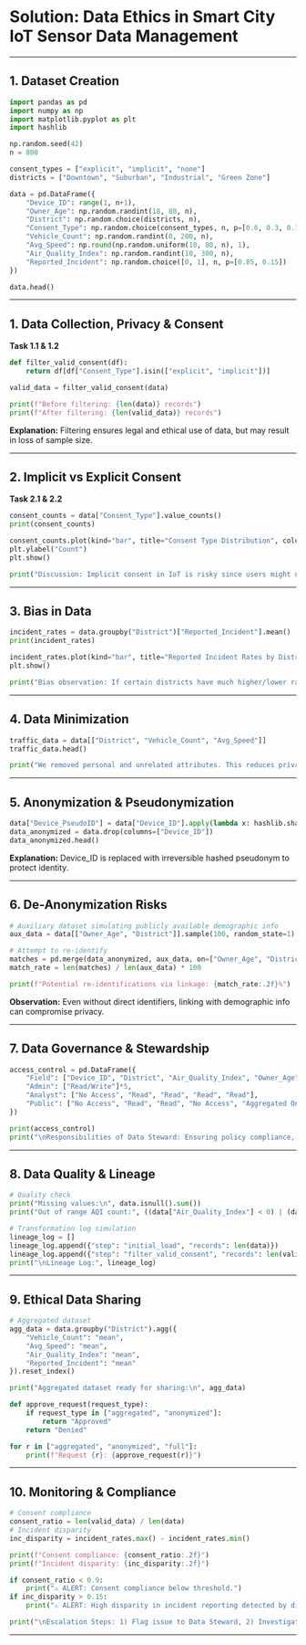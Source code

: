 # **Solution: Data Ethics in Smart City IoT Sensor Data Management**


***

## **1. Dataset Creation**

```python
import pandas as pd
import numpy as np
import matplotlib.pyplot as plt
import hashlib

np.random.seed(42)
n = 800

consent_types = ["explicit", "implicit", "none"]
districts = ["Downtown", "Suburban", "Industrial", "Green Zone"]

data = pd.DataFrame({
    "Device_ID": range(1, n+1),
    "Owner_Age": np.random.randint(18, 80, n),
    "District": np.random.choice(districts, n),
    "Consent_Type": np.random.choice(consent_types, n, p=[0.6, 0.3, 0.1]),
    "Vehicle_Count": np.random.randint(0, 200, n),
    "Avg_Speed": np.round(np.random.uniform(10, 80, n), 1),
    "Air_Quality_Index": np.random.randint(10, 300, n),
    "Reported_Incident": np.random.choice([0, 1], n, p=[0.85, 0.15])
})

data.head()
```


***

## **1. Data Collection, Privacy \& Consent**

**Task 1.1 \& 1.2**

```python
def filter_valid_consent(df):
    return df[df["Consent_Type"].isin(["explicit", "implicit"])]

valid_data = filter_valid_consent(data)

print(f"Before filtering: {len(data)} records")
print(f"After filtering: {len(valid_data)} records")
```

**Explanation:** Filtering ensures legal and ethical use of data, but may result in loss of sample size.

***

## **2. Implicit vs Explicit Consent**

**Task 2.1 \& 2.2**

```python
consent_counts = data["Consent_Type"].value_counts()
print(consent_counts)

consent_counts.plot(kind="bar", title="Consent Type Distribution", color=['green','orange','red'])
plt.ylabel("Count")
plt.show()

print("Discussion: Implicit consent in IoT is risky since users might not be aware of data collection, leading to potential legal issues.")
```


***

## **3. Bias in Data**

```python
incident_rates = data.groupby("District")["Reported_Incident"].mean()
print(incident_rates)

incident_rates.plot(kind="bar", title="Reported Incident Rates by District")
plt.show()

print("Bias observation: If certain districts have much higher/lower rates, this may be due to uneven sensor placement or socio-economic factors.")
```


***

## **4. Data Minimization**

```python
traffic_data = data[["District", "Vehicle_Count", "Avg_Speed"]]
traffic_data.head()

print("We removed personal and unrelated attributes. This reduces privacy risk and unnecessary exposure of sensitive info.")
```


***

## **5. Anonymization \& Pseudonymization**

```python
data["Device_PseudoID"] = data["Device_ID"].apply(lambda x: hashlib.sha256(str(x).encode()).hexdigest())
data_anonymized = data.drop(columns=["Device_ID"])
data_anonymized.head()
```

**Explanation:** Device_ID is replaced with irreversible hashed pseudonym to protect identity.

***

## **6. De-Anonymization Risks**

```python
# Auxiliary dataset simulating publicly available demographic info
aux_data = data[["Owner_Age", "District"]].sample(100, random_state=1)

# Attempt to re-identify
matches = pd.merge(data_anonymized, aux_data, on=["Owner_Age", "District"])
match_rate = len(matches) / len(aux_data) * 100

print(f"Potential re-identifications via linkage: {match_rate:.2f}%")
```

**Observation:** Even without direct identifiers, linking with demographic info can compromise privacy.

***

## **7. Data Governance \& Stewardship**

```python
access_control = pd.DataFrame({
    "Field": ["Device_ID", "District", "Air_Quality_Index", "Owner_Age", "Reported_Incident"],
    "Admin": ["Read/Write"]*5,
    "Analyst": ["No Access", "Read", "Read", "Read", "Read"],
    "Public": ["No Access", "Read", "Read", "No Access", "Aggregated Only"]
})

print(access_control)
print("\nResponsibilities of Data Steward: Ensuring policy compliance, approving data access, monitoring privacy violations, and managing data lifecycle.")
```


***

## **8. Data Quality \& Lineage**

```python
# Quality check
print("Missing values:\n", data.isnull().sum())
print("Out of range AQI count:", ((data["Air_Quality_Index"] < 0) | (data["Air_Quality_Index"] > 500)).sum())

# Transformation log simulation
lineage_log = []
lineage_log.append({"step": "initial_load", "records": len(data)})
lineage_log.append({"step": "filter_valid_consent", "records": len(valid_data)})
print("\nLineage Log:", lineage_log)
```


***

## **9. Ethical Data Sharing**

```python
# Aggregated dataset
agg_data = data.groupby("District").agg({
    "Vehicle_Count": "mean",
    "Avg_Speed": "mean",
    "Air_Quality_Index": "mean",
    "Reported_Incident": "mean"
}).reset_index()

print("Aggregated dataset ready for sharing:\n", agg_data)

def approve_request(request_type):
    if request_type in ["aggregated", "anonymized"]:
        return "Approved"
    return "Denied"

for r in ["aggregated", "anonymized", "full"]:
    print(f"Request {r}: {approve_request(r)}")
```


***

## **10. Monitoring \& Compliance**

```python
# Consent compliance
consent_ratio = len(valid_data) / len(data)
# Incident disparity
inc_disparity = incident_rates.max() - incident_rates.min()

print(f"Consent compliance: {consent_ratio:.2f}")
print(f"Incident disparity: {inc_disparity:.2f}")

if consent_ratio < 0.9:
    print("⚠ ALERT: Consent compliance below threshold.")
if inc_disparity > 0.15:
    print("⚠ ALERT: High disparity in incident reporting detected by district.")

print("\nEscalation Steps: 1) Flag issue to Data Steward, 2) Investigate causes, 3) Apply corrective measures, 4) Report to oversight body.")
```


***
